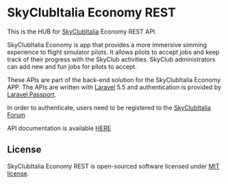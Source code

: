 # SkyClubItalia Economy REST

This is the HUB for [SkyClubItalia](http://www.skyclubitalia.it/) Economy REST API.

SkyClubItalia Economy is app that provides a more immersive simming experience to flight simulator pilots. It allows pilots to accept jobs and keep track of their progress with the SkyClub activities. SkyClub administrators can add new and fun jobs for pilots to accept. 

These APIs are part of the back-end solution for the SkyClubItalia Economy APP.
The APIs are written with [Laravel](https://laravel.com/) 5.5 and authentication is provided by [Laravel Passport](https://laravel.com/docs/5.5/passport).

In order to authenticate, users need to be registered to the [SkyClubItalia Forum](http://www.skyclubitalia.it/forum/)


API documentation is available [HERE](https://bold-comet-9330.postman.co/collections/4949002-d1f28d70-3d2d-4aba-a6fe-96851d807d4d?version=latest&workspace=a43dd45c-38b9-47c7-9263-7f4644fac49d)


## License

SkyClubItalia Economy REST is open-sourced software licensed under [MIT license](https://opensource.org/licenses/MIT).
